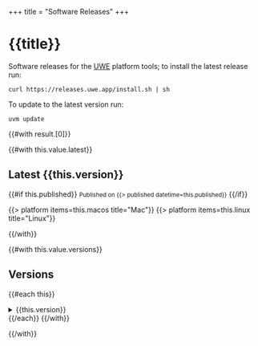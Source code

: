 +++
title = "Software Releases"
+++

# {{title}}

Software releases for the [UWE][] platform tools; to install the latest release run:

```
curl https://releases.uwe.app/install.sh | sh
```

To update to the latest version run:

```
uvm update
```

{{#with result.[0]}}

{{#with this.value.latest}}
## Latest {{this.version}}
{{#if this.published}}
<small>Published on {{> published datetime=this.published}}</small>
{{/if}}

{{> platform items=this.macos title="Mac"}}
{{> platform items=this.linux title="Linux"}}

{{/with}}

{{#with this.value.versions}}
## Versions

{{#each this}}
<details>
<summary>{{this.version}}</summary>
{{#if this.published}}
<small>Published on {{> published datetime=this.published}}</small>
{{/if}}

{{> platform items=this.macos title="Mac"}}
{{> platform items=this.linux title="Linux"}}

</details>
{{/each}}
{{/with}}

{{/with}}

[UWE]: https://uwe.app/ "Universal Web Editor"
